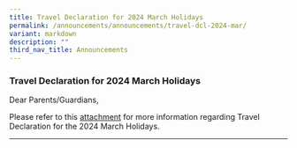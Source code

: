 ```yaml
---
title: Travel Declaration for 2024 March Holidays
permalink: /announcements/announcements/travel-dcl-2024-mar/
variant: markdown
description: ""
third_nav_title: Announcements
---
```

### Travel Declaration for 2024 March Holidays

Dear Parents/Guardians,

Please refer to this [attachment](/files/Letters%20to%20Parents%20&amp;%20Guardians/SSS_Hardcopy_Ltr_to_Parents_n_Guardians_Not_Using_PG_2024_March_Hols.pdf) for more information regarding Travel Declaration for the 2024 March Holidays. 

<hr>